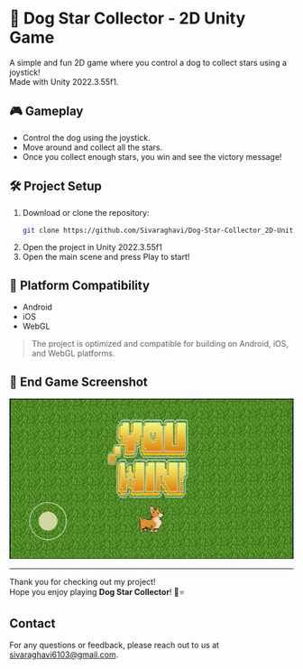 # 🐶 Dog Star Collector - 2D Unity Game

A simple and fun 2D game where you control a dog to collect stars using a joystick!  
Made with Unity 2022.3.55f1.

## 🎮 Gameplay
- Control the dog using the joystick.
- Move around and collect all the stars.
- Once you collect enough stars, you win and see the victory message!

## 🛠 Project Setup

1. Download or clone the repository:
   ```bash
   git clone https://github.com/Sivaraghavi/Dog-Star-Collector_2D-Unity-Game.git
   ```
2. Open the project in Unity 2022.3.55f1
3. Open the main scene and press Play to start!

## 📱 Platform Compatibility
- Android
- iOS
- WebGL

> The project is optimized and compatible for building on Android, iOS, and WebGL platforms.

## 📸 End Game Screenshot

![End Game Screenshot](Result/End%20of%20Game.png)

---

Thank you for checking out my project!  
Hope you enjoy playing **Dog Star Collector**! 🐶⭐

## Contact

For any questions or feedback, please reach out to us at [sivaraghavi6103@gmail.com](mailto:sivaraghavi6103@gmail.com).




